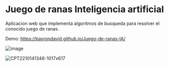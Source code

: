 # Juego de ranas Inteligencia artificial

Aplicacion web que implementa algoritmos de busqueda para resolver el conocido juego de ranas. 


Demo:  https://bayrondavid.github.io/Juego-de-ranas-IA/ 


![image](https://user-images.githubusercontent.com/93720978/215789887-16ec1356-8159-4faa-b94c-5f6ff3465d85.png)


![CPT2210141346-1017x617](https://user-images.githubusercontent.com/93720978/195919184-7c83bd52-026b-4d7c-a568-189cf37ce87b.gif)
